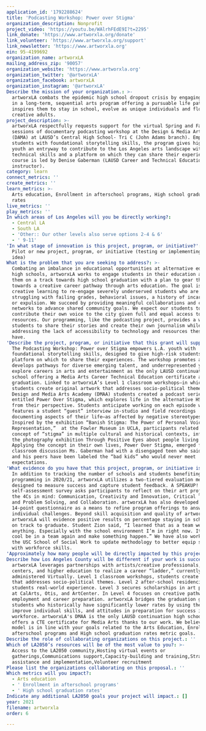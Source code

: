 ```yaml
---
application_id: '1792288624'
title: 'Podcasting Workshop: Power over Stigma'
organization_description: Nonprofit
project_video: 'https://youtu.be/WAlrhFEdE9I?t=2295'
link_donate: 'https://www.artworxla.org/donate'
link_volunteer: 'https://www.artworxla.org/support'
link_newsletter: 'https://www.artworxla.org'
ein: 95-4199692
organization_name: artworxLA
mailing_address_zip: '90057'
organization_website: 'https://www.artworxla.org'
organization_twitter: '@artworxLA'
organization_facebook: artworxLA
organization_instagram: '@artworxLA'
Describe the mission of your organization.: >-
  artworxLA combats the epidemic high school dropout crisis by engaging students
  in a long-term, sequential arts program offering a pursuable life path that
  inspires them to stay in school, evolve as unique individuals and flourish as
  creative adults.
project_description: >-
  artworxLA respectfully requests support for the virtual Spring and Fall 2022
  sessions of documentary podcasting workshop at the Design & Media Arts Academy
  (DAMA) at LAUSD’s Central High School- Tri C (John Adams branch). Empowering
  students with foundational storytelling skills, the program gives high-risk
  youth an entryway to contribute to the Los Angeles arts landscape with Career
  technical skills and a platform on which they can share their experiences. The
  course is led by Denise Gaberman (LAUSD Career and Technical Education
  instructor).
category: learn
connect_metrics: ''
create_metrics: ''
learn_metrics: >-
  Arts education, Enrollment in afterschool programs, High school graduation
  rates
live_metrics: ''
play_metrics: ''
In which areas of Los Angeles will you be directly working?:
  - Central LA
  - South LA
  - 'Other:: Our other levels also serve options 2-4 & 6'
  - ' 9-11'
'In what stage of innovation is this project, program, or initiative?': >-
  Pilot or new project, program, or initiative (testing or implementing a new
  idea)
What is the problem that you are seeking to address?: >-
  Combating an imbalance in educational opportunities at alternative education
  high schools, artworxLA works to engage students in their education and put
  them on a track towards high school graduation with a plan to gear them
  towards a creative career pathway through arts education. The goal is to use
  creative learning to re-engage severely underserved students who are
  struggling with failing grades, behavioral issues, a history of incarceration
  or expulsion. We succeed by providing meaningful collaborations and creative
  networks to advance shared community goals. We expect our students to
  contribute their own voice to the city given full and equal access to its
  resources. Our programming, like the podcasting project, provides a way for
  students to share their stories and create their own journalism while also
  addressing the lack of accessibility to technology and resources these schools
  have.
'Describe the project, program, or initiative that this grant will support to address the problem identified.': >-
  The Podcasting Workshop: Power over Stigma empowers L.A. youth with
  foundational storytelling skills, designed to give high-risk students a
  platform on which to share their experiences. The workshop promotes access and
  develops pathways for diverse emerging talent, and underrepresented youth to
  explore careers in arts and entertainment as the only LAUSD continuation high
  school offering a Media Arts Career Technical Education certificate at
  graduation. Linked to artworxLA’s Level 1 classroom workshops—in which
  students create original artwork that addresses socio-political themes—our
  Design and Media Arts Academy (DMAA) students created a podcast series
  entitled Power Over Stigma, which explores life in the alternative HS system
  from their perspective. Students anticipate working on each episode which
  features a student “guest” interview in-studio and field recordings
  documenting aspects of their life—as affected by negative stereotypes.
  Inspired by the exhibition “Banish Stigma: The Power of Personal Voice and
  Representation,”  at the Fowler Museum in UCLA, participants related to the
  concept of “stigma” in multiple cultural and historical contexts, informed by
  the photography exhibition Through Positive Eyes about people living with HIV.
  Applying the concept in their own lives, Power Over Stigma, emerged from a
  classroom discussion Ms. Gaberman had with a disengaged teen who said that he
  and his peers have been labeled the “bad kids” who would never meet
  expectations.
'What evidence do you have that this project, program, or initiative is or will be successful, and how will you define and measure success?': >-
  In addition to tracking the number of schools and students benefiting from
  programming in 2020/21, artworxLA utilizes a two-tiered evaluation method
  designed to measure success and capture student feedback. A SPEAKUP!
  self-assessment survey asks participants to reflect on their art project with
  the 4Cs in mind: Communication, Creativity and Innovation, Critical Thinking
  and Problem Solving, and Collaboration. artworxLA has also developed a
  14-point questionnaire as a means to refine program offerings to answer
  individual challenges. Beyond skill acquisition and quality of artwork,
  artworxLA will evidence positive results on percentage staying in school and
  on track to graduate. Student Zion said, “I learned that as a team we can do
  anything. Especially with the school environment I’m in right now. It’s really
  cool be in a team again and make something happen.” We have also worked with
  the USC School of Social Work to update methodology to better equip students
  with workforce skills.
'Approximately how many people will be directly impacted by this project, program, or initiative?': '150'
Describe how Los Angeles County will be different if your work is successful.: >-
  artworxLA leverages partnerships with artists/creative professionals, cultural
  centers, and higher education to realize a career “ladder,” currently
  administered Virtually. Level 1 classroom workshops, students create artwork
  that addresses socio-political themes. Level 2 after-school residencies offer
  students real-world experience. Level 3 secures scholarships in art programs
  at CalArts, Otis, and ArtCenter. In Level 4 focuses on creative pathways to
  employment and career preparation. artworxLA bridges the graduation gap for
  students who historically have significantly lower rates by using the arts to
  improve individual skills, and attitudes in preparation for success in the
  workforce. artworxLA's DMAA is the only LAUSD continuation high school that
  offers a CTE certificate for Media Arts thanks to our work. We believe our
  model is in line with your goals related to the Arts Education, Enrollment in
  afterschool programs and High school graduation rates metric goals.
Describe the role of collaborating organizations on this project.: ''
Which of LA2050’s resources will be of the most value to you?: >-
  Access to the LA2050 community,Hosting virtual events or
  gatherings,Communications support,Capacity-building and training,Strategy
  assistance and implementation,Volunteer recruitment
Please list the organizations collaborating on this proposal.: ''
Which metrics will you impact?:
  - Arts education
  - ' Enrollment in afterschool programs'
  - ' High school graduation rates'
Indicate any additional LA2050 goals your project will impact.: []
year: 2021
filename: artworxla
order: 6

---
```

